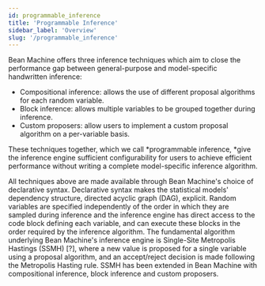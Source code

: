 ```yaml
---
id: programmable_inference
title: 'Programmable Inference'
sidebar_label: 'Overview'
slug: '/programmable_inference'
---
```


Bean Machine offers three inference techniques which aim to close the performance gap between general-purpose and model-specific handwritten inference:

* Compositional inference: allows the use of different proposal algorithms for each random variable.
* Block inference: allows multiple variables to be grouped together during inference.
* Custom proposers: allow users to implement a custom proposal algorithm on a per-variable basis.

These techniques together, which we call *programmable inference, *give the inference engine sufficient configurability for users to achieve efficient performance without writing a complete model-specific inference algorithm.

All techniques above are made available through Bean Machine's choice of declarative syntax. Declarative syntax makes the statistical models' dependency structure, directed acyclic graph (DAG), explicit. Random variables are specified independently of the order in which they are sampled during inference and the inference engine has direct access to the code block defining each variable, and can execute these blocks in the order required by the inference algorithm. The fundamental algorithm underlying Bean Machine's inference engine is Single-Site Metropolis Hastings (SSMH) [?], where a new value is proposed for a single variable using a proposal algorithm, and an accept/reject decision is made following the Metropolis Hasting rule. SSMH has been extended in Bean Machine with compositional inference, block inference and custom proposers.

